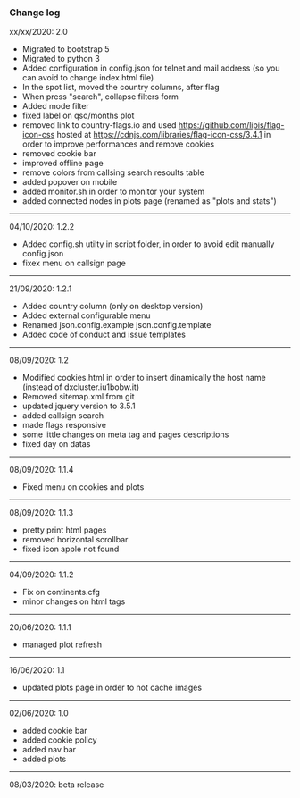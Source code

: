 ### Change log
xx/xx/2020: 2.0     
- Migrated to bootstrap 5                                                               
- Migrated to python 3
- Added configuration in config.json for telnet and mail address (so you can avoid to change index.html file)
- In the spot list, moved the country columns, after flag
- When press "search", collapse filters form
- Added mode filter
- fixed label on qso/months plot
- removed link to country-flags.io and used https://github.com/lipis/flag-icon-css hosted at https://cdnjs.com/libraries/flag-icon-css/3.4.1 in order to improve performances and remove cookies
- removed cookie bar
- improved offline page
- remove colors from callsing search resoults table
- added popover on mobile
- added monitor.sh in order to monitor your system
- added connected nodes in plots page (renamed as "plots and stats")
___
04/10/2020: 1.2.2
- Added config.sh utilty in script folder, in order to avoid edit manually config.json
- fixex menu on callsign page
___
21/09/2020: 1.2.1
- Added country column (only on desktop version)
- Added external configurable menu
- Renamed json.config.example json.config.template
- Added code of conduct and issue templates
___
08/09/2020: 1.2    
- Modified cookies.html in order to insert dinamically the host name (instead of dxcluster.iu1bobw.it)
- Removed sitemap.xml from git
- updated jquery version to 3.5.1
- added callsign search
- made flags responsive
- some little changes on meta tag and pages descriptions
- fixed day on datas 
___
08/09/2020: 1.1.4
- Fixed menu on cookies and plots
___
08/09/2020: 1.1.3
- pretty print html pages
- removed horizontal scrollbar 
- fixed icon apple not found
___
04/09/2020: 1.1.2
- Fix on continents.cfg
- minor changes on html tags
___
20/06/2020: 1.1.1
- managed plot refresh
___
16/06/2020: 1.1
- updated plots page in order to not cache images
___
02/06/2020: 1.0
- added cookie bar
- added cookie policy
- added nav bar
- added plots
___
08/03/2020: beta release

